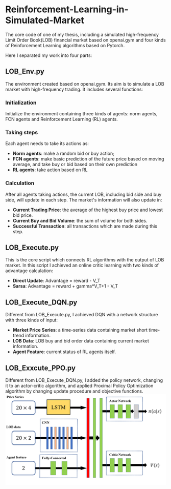 # Reinforcement-Learning-in-Simulated-Market
The core code of one of my thesis, including a simulated high-frequency Limit Order Book(LOB) financial market based on openai.gym and four kinds of Reinforcement Learning algorithms based on Pytorch.

Here I separated my work into four parts:
## LOB_Env.py
The environment created based on openai.gym. Its aim is to simulate a LOB market with high-frequency trading. It includes several functions:
### Initialization
Initialize the environment containing three kinds of agents: norm agents, FCN agents and Reinforcement Learning (RL) agents.
### Taking steps
Each agent needs to take its actions as:
- **Norm agents**: make a random bid or buy action;
- **FCN agents**: make basic prediction of the future price based on moving average, and take buy or bid based on their own prediction
- **RL agents**: take action based on RL
### Calculation
After all agents taking actions, the current LOB, including bid side and buy side, will update in each step. The market's information will also update in:
- **Current Trading Price**: the average of the highest buy price and lowest bid price.
- **Current Buy and Bid Volume**: the sum of volume for both sides.
- **Successful Transaction**: all transactions which are made during this step.
## LOB_Execute.py
This is the core script which connects RL algorithms with the output of LOB market. In this script I achieved an online critic learning with two kinds of advantage calculation:
- **Direct Update**: Advantage = reward - V_T
- **Sarsa**: Advantage = reward + gamma*V_T+1 - V_T
## LOB_Execute_DQN.py
Different from LOB_Execute.py, I achieved DQN with a network structure with three kinds of input:
- **Market Price Series**: a time-series data containing market short time-trend information.
- **LOB Data**: LOB buy and bid order data containing current market information.
- **Agent Feature**: current status of RL agents itself.
## LOB_Exxcute_PPO.py
Different from LOB_Execute_DQN.py, I added the policy network, changing it to an actor-critic algorithm, and applied Proximal Policy Optimization algorithm by changing update procedure and objective functions.
![image](https://github.com/RunHang-Ge/Reinforcement-Learning-in-Simulated-Market/blob/main/Network%20structure.png)
